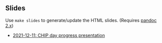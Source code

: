 
## Slides
Use `make slides` to generate/update the HTML slides. (Requires [pandoc 2.x](https://pandoc.org/))

+ [2021-12-11: CHIP day progress presentation](https://raw.githack.com/StudieverenigingSTORM/StoKa-TV/main/docs/slides/2021-12-11_CHIP_day.html)
